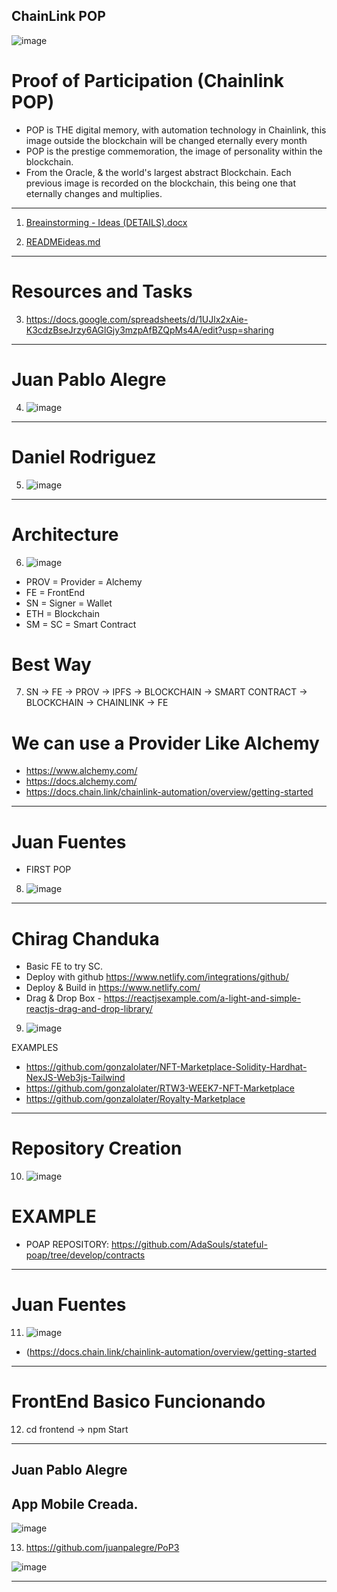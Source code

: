## ChainLink POP

![image](https://github.com/Breakpoint-341/POP/assets/42863568/62a25a5a-faf1-478b-9205-218f1ebce709)

# Proof of Participation (Chainlink POP)

* POP is THE digital memory, with automation technology in Chainlink, this image outside the blockchain will be changed eternally every month
* POP is the prestige commemoration, the image of personality within the blockchain.
* From the Oracle, & the world's largest abstract Blockchain. Each previous image is recorded on the blockchain, this being one that eternally changes and multiplies.

---------------------------------------------------------------------
1. [Breainstorming - Ideas (DETAILS).docx](https://github.com/Breakpoint-341/POP/files/13415098/Breainstorming.-.Ideas.DETAILS.docx)

2. [READMEideas.md](https://github.com/Breakpoint-341/POP/files/13415101/READMEideas.md)

----------------------------------------------------------------------

# Resources and Tasks

3. https://docs.google.com/spreadsheets/d/1UJlx2xAie-K3cdzBseJrzy6AGlGjy3mzpAfBZQpMs4A/edit?usp=sharing

----------------------------------------------------------------------

# Juan Pablo Alegre

4. ![image](https://github.com/Breakpoint-341/POP/assets/42863568/99405f14-a7aa-46ae-a241-48f3ffa7d1ee)

----------------------------------------------------------------------

# Daniel Rodriguez

5. ![image](https://github.com/Breakpoint-341/POP/assets/42863568/5de4b0eb-f87c-4993-a429-27cd0a902fd6)

----------------------------------------------------------------------

# Architecture

6. ![image](https://github.com/Breakpoint-341/POP/assets/42863568/bfdda66d-99d2-4cde-ae90-e69ef8e80a4d)


* PROV = Provider = Alchemy
* FE = FrontEnd
* SN = Signer = Wallet
* ETH = Blockchain
* SM = SC = Smart Contract

# Best Way

7. SN -> FE -> PROV -> IPFS -> BLOCKCHAIN -> SMART CONTRACT -> BLOCKCHAIN -> CHAINLINK -> FE

# We can use a Provider Like Alchemy

- https://www.alchemy.com/
- https://docs.alchemy.com/
- https://docs.chain.link/chainlink-automation/overview/getting-started
----------------------------------------------------------------------

# Juan Fuentes

* FIRST POP

8. ![image](https://github.com/Breakpoint-341/POP/assets/42863568/09ffe4a9-26c6-4ed8-a650-0a7d4fad9f5d)

----------------------------------------------------------------------

# Chirag Chanduka

* Basic FE to try SC.
* Deploy with github https://www.netlify.com/integrations/github/
* Deploy & Build in https://www.netlify.com/
* Drag & Drop Box - https://reactjsexample.com/a-light-and-simple-reactjs-drag-and-drop-library/

9. ![image](https://github.com/Breakpoint-341/POP/assets/42863568/03014c1e-5d01-4eee-a59f-675b05256fd0)

EXAMPLES
- https://github.com/gonzalolater/NFT-Marketplace-Solidity-Hardhat-NexJS-Web3js-Tailwind
- https://github.com/gonzalolater/RTW3-WEEK7-NFT-Marketplace
- https://github.com/gonzalolater/Royalty-Marketplace

---------------------------------------------------------------------

# Repository Creation

10. ![image](https://github.com/Breakpoint-341/POP/assets/42863568/56b14603-8414-460a-ad19-a2f4d76d550f)

# EXAMPLE

* POAP REPOSITORY: https://github.com/AdaSouls/stateful-poap/tree/develop/contracts

---------------------------------------------------------------------

# Juan Fuentes

11. ![image](https://github.com/Breakpoint-341/POP/assets/42863568/49adef2e-baa0-42b3-a3b5-14ca27436c95)

* (https://docs.chain.link/chainlink-automation/overview/getting-started

---------------------------------------------------------------------

# FrontEnd Basico Funcionando 

12. cd frontend -> npm Start

----------------------------------------------------------------------

## Juan Pablo Alegre

## App Mobile Creada.

![image](https://github.com/Breakpoint-341/POP/assets/42863568/22f739d9-4ab3-4aa3-a348-196f262b364c)

13. https://github.com/juanpalegre/PoP3

![image](https://github.com/Breakpoint-341/POP/assets/42863568/444290cf-8d91-4b76-9bd8-eec16c99c96d)


----------------------------------------------------------------------

